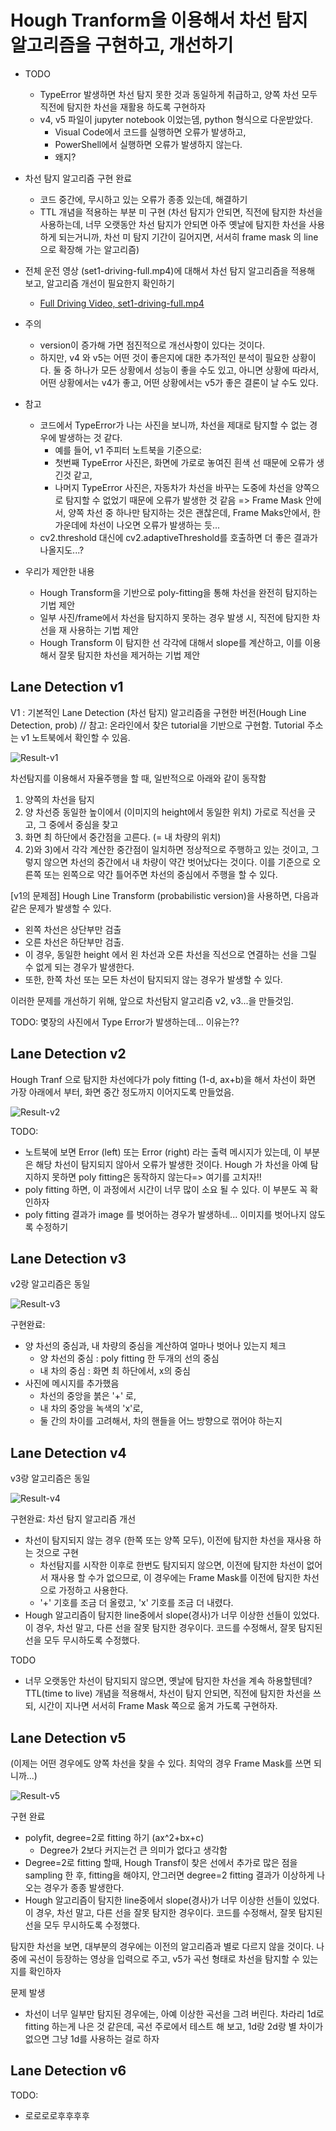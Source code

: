 # Hough Tranform을 이용해서 차선 탐지 알고리즘을 구현하고, 개선하기

* TODO
  * TypeError 발생하면 차선 탐지 못한 것과 동일하게 취급하고, 양쪽 차선 모두 직전에 탐지한 차선을 재활용 하도록 구현하자
  * v4, v5 파일이 jupyter notebook 이었는뎀, python 형식으로 다운받았다.
    * Visual Code에서 코드를 실행하면 오류가 발생하고,
    * PowerShell에서 실행하면 오류가 발생하지 않는다.
    * 왜지?

* 차선 탐지 알고리즘 구현 완료
  * 코드 중간에, 무시하고 있는 오류가 종종 있는데, 해결하기
  * TTL 개념을 적용하는 부분 미 구현 (차선 탐지가 안되면, 직전에 탐지한 차선을 사용하는데, 너무 오랫동안 차선 탐지가 안되면 아주 옛날에 탐지한 차선을 사용하게 되는거니까, 차선 미 탐지 기간이 길어지면, 서서히 frame mask 의 line으로 확장해 가는 알고리즘)

* 전체 운전 영상 (set1-driving-full.mp4)에 대해서 차선 탐지 알고리즘을 적용해 보고, 알고리즘 개선이 필요한지 확인하기
  * [Full Driving Video, set1-driving-full.mp4](https://hallymackr-my.sharepoint.com/:v:/g/personal/tkim_hallymackr_onmicrosoft_com/ESzF8GNrz-pAmnYmNBgNLLYB0aKXl51CJZtXF5gV2umIrA?e=UE7Fvu)

* 주의
  * version이 증가해 가면 점진적으로 개선사항이 있다는 것이다.
  * 하지만, v4 와 v5는 어떤 것이 좋은지에 대한 추가적인 분석이 필요한 상황이다. 둘 중 하나가 모든 상황에서 성능이 좋을 수도 있고, 아니면 상황에 따라서, 어떤 상황에서는 v4가 좋고, 어떤 상황에서는 v5가 좋은 결론이 날 수도 있다.

* 참고
  * 코드에서 TypeError가 나는 사진을 보니까, 차선을 제대로 탐지할 수 없는 경우에 발생하는 것 같다. 
    * 예를 들어, v1 주피터 노트북을 기준으로:
    * 첫번째 TypeError 사진은, 화면에 가로로 놓여진 흰색 선 때문에 오류가 생긴것 같고,
    * 나머지 TypeError 사진은, 자동차가 차선을 바꾸는 도중에 차선을 양쪽으로 탐지할 수 없었기 때문에 오류가 발생한 것 같음 => Frame Mask 안에서, 양쪽 차선 중 하나만 탐지하는 것은 괜찮은데, Frame Maks안에서, 한 가운데에 차선이 나오면 오류가 발생하는 듯...
  * cv2.threshold 대신에 cv2.adaptiveThreshold를 호출하면 더 좋은 결과가 나올지도...?

* 우리가 제안한 내용
  * Hough Transform을 기반으로 poly-fitting을 통해 차선을 완전히 탐지하는 기법 제안
  * 일부 사진/frame에서 차선을 탐지하지 못하는 경우 발생 시, 직전에 탐지한 차선을 재 사용하는 기법 제안
  * Hough Transform 이 탐지한 선 각각에 대해서 slope를 계산하고, 이를 이용해서 잘못 탐지한 차선을 제거하는 기법 제안

## Lane Detection v1

V1 : 기본적인 Lane Detection (차선 탐지) 알고리즘을 구현한 버전(Hough Line Detection, prob) // 참고: 온라인에서 찾은 tutorial을 기반으로 구현함. Tutorial 주소는 v1 노트북에서 확인할 수 있음.

![Result-v1](./v1-out-imgs/detection-result.png)

차선탐지를 이용해서 자율주행을 할 때, 일반적으로 아래와 같이 동작함
1) 양쪽의 차선을 탐지
2) 양 차선증 동일한 높이에서 (이미지의 height에서 동일한 위치) 가로로 직선을 긋고, 그 중에서 중심을 찾고
3) 화면 최 하단에서 중간점을 고른다. (= 내 차량의 위치)
4) 2)와 3)에서 각각 계산한 중간점이 일치하면 정상적으로 주행하고 있는 것이고, 그렇지 않으면 차선의 중간에서 내 차량이 약간 벗어났다는 것이다. 이를 기준으로 오른쪽 또는 왼쪽으로 약간 틀어주면 차선의 중심에서 주행을 할 수 있다.

[v1의 문제점] Hough Line Transform (probabilistic version)을 사용하면, 다음과 같은 문제가 발생할 수 있다.
* 왼쪽 차선은 상단부만 검출
* 오른 차선은 하단부만 검출.
* 이 경우, 동일한 height 에서 왼 차선과 오른 차선을 직선으로 연결하는 선을 그릴 수 없게 되는 경우가 발생한다.
* 또한, 한쪽 차선 또는 모든 차선이 탐지되지 않는 경우가 발생할 수 있다.

이러한 문제를 개선하기 위해, 앞으로 차선탐지 알고리즘 v2, v3...을 만들것임.

TODO: 몇장의 사진에서 Type Error가 발생하는데... 이유는??

## Lane Detection v2

Hough Tranf 으로 탐지한 차선에다가 poly fitting (1-d, ax+b)을 해서 차선이 화면 가장 아래에서 부터, 화면 중간 정도까지 이어지도록 만들었음.

![Result-v2](./v2-out-imgs/detection-result.png)

TODO: 
* 노트북에 보면 Error (left) 또는 Error (right) 라는 출력 메시지가 있는데, 이 부분은 해당 차선이 탐지되지 않아서 오류가 발생한 것이다. Hough 가 차선을 아예 탐지하지 못하면 poly fitting은 동작하지 않는다=> 여기를 고치자!!
* poly fitting 하면, 이 과정에서 시간이 너무 많이 소요 될 수 있다. 이 부분도 꼭 확인하자
* poly fitting 결과가 image 를 벗어하는 경우가 발생하네... 이미지를 벗어나지 않도록 수정하기

## Lane Detection v3
v2랑 알고리즘은 동일

![Result-v3](./v3-out-imgs/detection-result.png)

구현완료:
* 양 차선의 중심과, 내 차량의 중심을 계산하여 얼마나 벗어나 있는지 체크
  * 양 차선의 중심 : poly fitting 한 두개의 선의 중심
  * 내 차의 중심 : 화면 최 하단에서, x의 중심
* 사진에 메시지를 추가했음
  * 차선의 중앙을 붉은 '+' 로, 
  * 내 차의 중앙을 녹색의 'x'로,
  * 둘 간의 차이를 고려해서, 차의 핸들을 어느 방향으로 꺾어야 하는지

## Lane Detection v4
v3랑 알고리즘은 동일

![Result-v4](./v4-out-imgs/detection-result.png)

구현완료: 차선 탐지 알고리즘 개선
* 차선이 탐지되지 않는 경우 (한쪽 또는 양쪽 모두), 이전에 탐지한 차선을 재사용 하는 것으로 구현
  * 차선탐지를 시작한 이후로 한번도 탐지되지 않으면, 이전에 탐지한 차선이 없어서 재사용 할 수가 없으므로, 이 경우에는 Frame Mask를 이전에 탐지한 차선으로 가정하고 사용한다.
  * '+' 기호를 조금 더 올렸고, 'x' 기호를 조금 더 내렸다.
* Hough 알고리즘이 탐지한 line중에서 slope(경사)가 너무 이상한 선들이 있었다. 이 경우, 차선 말고, 다른 선을 잘못 탐지한 경우이다. 코드를 수정해서, 잘못 탐지된 선을 모두 무시하도록 수정했다.  

TODO
* 너무 오랫동안 차선이 탐지되지 않으면, 옛날에 탐지한 차선을 계속 하용할텐데? TTL(time to live) 개념을 적용해서, 차선이 탐지 안되면, 직전에 탐지한 차선을 쓰되, 시간이 지나면 서서히 Frame Mask 쪽으로 옮겨 가도록 구현하자.

## Lane Detection v5

(이제는 어떤 경우에도 양쪽 차선을 찾을 수 있다. 최악의 경우 Frame Mask를 쓰면 되니까...)

![Result-v5](./v5-out-imgs/detection-result.png)

구현 완료
* polyfit, degree=2로 fitting 하기 (ax^2+bx+c)
  * Degree가 2보다 커지는건 큰 의미가 없다고 생각함
* Degree=2로 fitting 할때, Hough Transf이 찾은 선에서 추가로 많은 점을 sampling 한 후, fitting을 해야지, 안그러면 degree=2 fitting 결과가 이상하게 나오는 경우가 종종 발생한다.
* Hough 알고리즘이 탐지한 line중에서 slope(경사)가 너무 이상한 선들이 있었다. 이 경우, 차선 말고, 다른 선을 잘못 탐지한 경우이다. 코드를 수정해서, 잘못 탐지된 선을 모두 무시하도록 수정했다.

탐지한 차선을 보면, 대부분의 경우에는 이전의 알고리즘과 별로 다르지 않을 것이다. 나중에 곡선이 등장하는 영상을 입력으로 주고, v5가 곡선 형태로 차선을 탐지할 수 있는지를 확인하자

문제 발생
- 차선이 너무 일부만 탐지된 경우에는, 아예 이상한 곡선을 그려 버린다. 차라리 1d로 fitting 하는게 나은 것 같은데, 곡선 주로에서 테스트 해 보고, 1d랑 2d랑 별 차이가 없으면 그냥 1d를 사용하는 걸로 하자

## Lane Detection v6

TODO: 
* 로로로로후후후후

